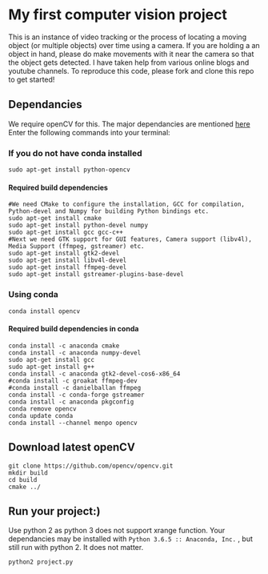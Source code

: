 # My first computer vision project

This is an instance of video tracking or the process of locating a moving object (or multiple objects) over time using a camera.
If you are holding a an object in hand, please do make  movements with it near the camera so that the object gets detected.
I have taken help from various online blogs and youtube channels.
To reproduce this code,  please fork and clone this repo to get started!

## Dependancies

We require openCV for this.
The major dependancies are mentioned [here](https://docs.opencv.org/3.4.1/d2/de6/tutorial_py_setup_in_ubuntu.html)
Enter the following commands into your terminal:

### If you do not have conda installed

```
sudo apt-get install python-opencv
```

#### Required build dependencies

```
#We need CMake to configure the installation, GCC for compilation, Python-devel and Numpy for building Python bindings etc.
sudo apt-get install cmake
sudo apt-get install python-devel numpy
sudo apt-get install gcc gcc-c++
#Next we need GTK support for GUI features, Camera support (libv4l), Media Support (ffmpeg, gstreamer) etc.
sudo apt-get install gtk2-devel
sudo apt-get install libv4l-devel
sudo apt-get install ffmpeg-devel
sudo apt-get install gstreamer-plugins-base-devel
```

### Using conda

```
conda install opencv
```

#### Required build dependencies in conda

```
conda install -c anaconda cmake
conda install -c anaconda numpy-devel
sudo apt-get install gcc
sudo apt-get install g++
conda install -c anaconda gtk2-devel-cos6-x86_64
#conda install -c groakat ffmpeg-dev
#conda install -c danielballan ffmpeg
conda install -c conda-forge gstreamer 
conda install -c anaconda pkgconfig
conda remove opencv
conda update conda
conda install --channel menpo opencv
```

## Download latest openCV

```
git clone https://github.com/opencv/opencv.git
mkdir build
cd build
cmake ../
 ```

## Run your project:)

 Use python 2 as python 3 does not support xrange function.
 Your dependancies may be installed with ```Python 3.6.5 :: Anaconda, Inc.``` , but still run with python 2. It does not matter.

 ```
 python2 project.py
 ```
